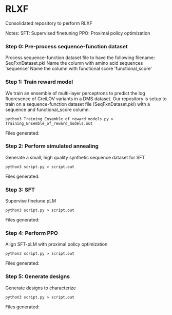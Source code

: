 # RLXF
Consolidated repository to perform RLXF

Notes:
SFT: Supervised finetuning
PPO: Proximal policy optimization

### Step 0: Pre-process sequence-function dataset
Process sequence-function dataset file to have the following filename: SeqFxnDataset.pkl
Name the column with amino acid sequences 'sequence'
Name the column with functional score 'functional_score'

### Step 1: Train reward model
We train an ensemble of multi-layer perceptrons to predict the log fluoresence of CreiLOV variants in a DMS dataset. Our repository is setup to train on a sequence-function dataset file (SeqFxnDataset.pkl) with a sequence and functional_score column.

```python3 Training_Ensemble_of_reward_models.py > Training_Ensemble_of_reward_models.out```

Files generated:

### Step 2: Perform simulated annealing
Generate a small, high quality synthetic sequence dataset for SFT

```python3 script.py > script.out```

Files generated:

### Step 3: SFT
Supervise finetune pLM

```python3 script.py > script.out```

Files generated:

### Step 4: Perform PPO
Align SFT-pLM with proximal policy optimization

```python3 script.py > script.out```

Files generated:

### Step 5: Generate designs
Generate designs to characterize

```python3 script.py > script.out```

Files generated:

